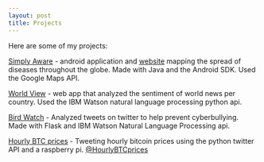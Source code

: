 ```yaml
---
layout: post
title: Projects
---
```


Here are some of my projects:

[Simply Aware](https://github.com/Sinister-Paradox/EARTHACKS) - android application and [website](https://github.com/jessdejong/simply-aware) mapping the spread of diseases throughout the globe. Made with Java and the Android SDK. Used the Google Maps API.

[World View](https://github.com/jessdejong/world-view) - web app that analyzed the sentiment of world news per country. Used the IBM Watson natural language processing python api.

[Bird Watch](https://github.com/jessdejong/bird-watch) - Analyzed tweets on twitter to help prevent cyberbullying. Made with Flask and IBM Watson Natural Language Processing api.

[Hourly BTC prices](https://github.com/hourly-BTC-prices) - Tweeting hourly bitcoin prices using the python twitter API and a raspberry pi. [@HourlyBTCprices](https://twitter.com/HourlyBTCprices)